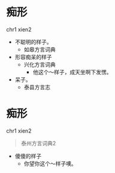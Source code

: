 # 痴形
chr1 xien2
+ 不聪明的样子。
  * 如皋方言词典
+ 形容痴呆的样子
  * 兴化方言词典
    - 他这个～样子，成天坐啊下发愣。
+ 呆子。
  * 泰县方言志


# 痴形
chr1 xien2
> 泰州方言词典2
- 傻傻的样子
  - 你望你这个～样子噢。